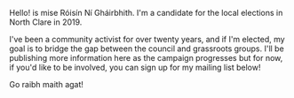 
Hello! is mise Róisín Ní Gháirbhith. I'm a candidate for the local elections in North Clare in 2019. 

I've been a community activist for over twenty years, and if I'm elected, my
goal is to bridge the gap between the council and grassroots groups. I'll be
publishing more information here as the campaign progresses but for now, if
you'd like to be involved, you can sign up for my mailing list below!

Go raibh maith agat!
